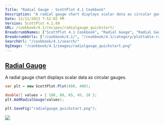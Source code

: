 ```yaml
---
Title: "Radial Gauge - ScottPlot 4.1 Cookbook"
Description: "A radial gauge chart displays scalar data as circular gauges. "
Date: 12/11/2023 7:52:02 PM
Version: ScottPlot 4.1.69
URL: /cookbook/4.1/recipes/radialgauge_quickstart/
BreadcrumbNames: ["ScottPlot 4.1 Cookbook", "Radial Gauge", "Radial Gauge"]
BreadcrumbUrls: ["/cookbook/4.1/", "/cookbook/4.1/category/plottable-radialgauge", "/cookbook/4.1/recipes/radialgauge_quickstart/"]
SearchUrl: "/cookbook/4.1/search/"
OgImage: "/cookbook/4.1/images/radialgauge_quickstart.png"
---
```


<h2><a href='/cookbook/4.1/recipes/radialgauge_quickstart/'>Radial Gauge</a></h2>

A radial gauge chart displays scalar data as circular gauges. 

```cs
var plt = new ScottPlot.Plot(600, 400);

double[] values = { 100, 80, 65, 45, 20 };
plt.AddRadialGauge(values);

plt.SaveFig("radialgauge_quickstart.png");
```

<img src='../../images/radialgauge_quickstart.png' class='d-block mx-auto my-5' />


